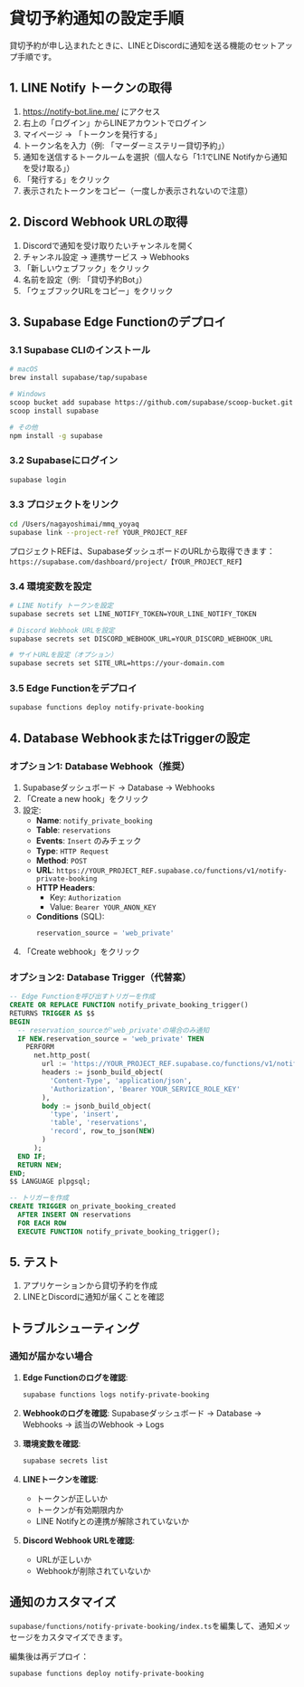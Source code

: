 # 貸切予約通知の設定手順

貸切予約が申し込まれたときに、LINEとDiscordに通知を送る機能のセットアップ手順です。

## 1. LINE Notify トークンの取得

1. https://notify-bot.line.me/ にアクセス
2. 右上の「ログイン」からLINEアカウントでログイン
3. マイページ → 「トークンを発行する」
4. トークン名を入力（例: 「マーダーミステリー貸切予約」）
5. 通知を送信するトークルームを選択（個人なら「1:1でLINE Notifyから通知を受け取る」）
6. 「発行する」をクリック
7. 表示されたトークンをコピー（一度しか表示されないので注意）

## 2. Discord Webhook URLの取得

1. Discordで通知を受け取りたいチャンネルを開く
2. チャンネル設定 → 連携サービス → Webhooks
3. 「新しいウェブフック」をクリック
4. 名前を設定（例: 「貸切予約Bot」）
5. 「ウェブフックURLをコピー」をクリック

## 3. Supabase Edge Functionのデプロイ

### 3.1 Supabase CLIのインストール

```bash
# macOS
brew install supabase/tap/supabase

# Windows
scoop bucket add supabase https://github.com/supabase/scoop-bucket.git
scoop install supabase

# その他
npm install -g supabase
```

### 3.2 Supabaseにログイン

```bash
supabase login
```

### 3.3 プロジェクトをリンク

```bash
cd /Users/nagayoshimai/mmq_yoyaq
supabase link --project-ref YOUR_PROJECT_REF
```

プロジェクトREFは、SupabaseダッシュボードのURLから取得できます：
`https://supabase.com/dashboard/project/【YOUR_PROJECT_REF】`

### 3.4 環境変数を設定

```bash
# LINE Notify トークンを設定
supabase secrets set LINE_NOTIFY_TOKEN=YOUR_LINE_NOTIFY_TOKEN

# Discord Webhook URLを設定
supabase secrets set DISCORD_WEBHOOK_URL=YOUR_DISCORD_WEBHOOK_URL

# サイトURLを設定（オプション）
supabase secrets set SITE_URL=https://your-domain.com
```

### 3.5 Edge Functionをデプロイ

```bash
supabase functions deploy notify-private-booking
```

## 4. Database WebhookまたはTriggerの設定

### オプション1: Database Webhook（推奨）

1. Supabaseダッシュボード → Database → Webhooks
2. 「Create a new hook」をクリック
3. 設定:
   - **Name**: `notify_private_booking`
   - **Table**: `reservations`
   - **Events**: `Insert` のみチェック
   - **Type**: `HTTP Request`
   - **Method**: `POST`
   - **URL**: `https://YOUR_PROJECT_REF.supabase.co/functions/v1/notify-private-booking`
   - **HTTP Headers**:
     - Key: `Authorization`
     - Value: `Bearer YOUR_ANON_KEY`
   - **Conditions** (SQL): 
     ```sql
     reservation_source = 'web_private'
     ```
4. 「Create webhook」をクリック

### オプション2: Database Trigger（代替案）

```sql
-- Edge Functionを呼び出すトリガーを作成
CREATE OR REPLACE FUNCTION notify_private_booking_trigger()
RETURNS TRIGGER AS $$
BEGIN
  -- reservation_sourceが'web_private'の場合のみ通知
  IF NEW.reservation_source = 'web_private' THEN
    PERFORM
      net.http_post(
        url := 'https://YOUR_PROJECT_REF.supabase.co/functions/v1/notify-private-booking',
        headers := jsonb_build_object(
          'Content-Type', 'application/json',
          'Authorization', 'Bearer YOUR_SERVICE_ROLE_KEY'
        ),
        body := jsonb_build_object(
          'type', 'insert',
          'table', 'reservations',
          'record', row_to_json(NEW)
        )
      );
  END IF;
  RETURN NEW;
END;
$$ LANGUAGE plpgsql;

-- トリガーを作成
CREATE TRIGGER on_private_booking_created
  AFTER INSERT ON reservations
  FOR EACH ROW
  EXECUTE FUNCTION notify_private_booking_trigger();
```

## 5. テスト

1. アプリケーションから貸切予約を作成
2. LINEとDiscordに通知が届くことを確認

## トラブルシューティング

### 通知が届かない場合

1. **Edge Functionのログを確認**:
   ```bash
   supabase functions logs notify-private-booking
   ```

2. **Webhookのログを確認**:
   Supabaseダッシュボード → Database → Webhooks → 該当のWebhook → Logs

3. **環境変数を確認**:
   ```bash
   supabase secrets list
   ```

4. **LINEトークンを確認**:
   - トークンが正しいか
   - トークンが有効期限内か
   - LINE Notifyとの連携が解除されていないか

5. **Discord Webhook URLを確認**:
   - URLが正しいか
   - Webhookが削除されていないか

## 通知のカスタマイズ

`supabase/functions/notify-private-booking/index.ts`を編集して、通知メッセージをカスタマイズできます。

編集後は再デプロイ：
```bash
supabase functions deploy notify-private-booking
```

